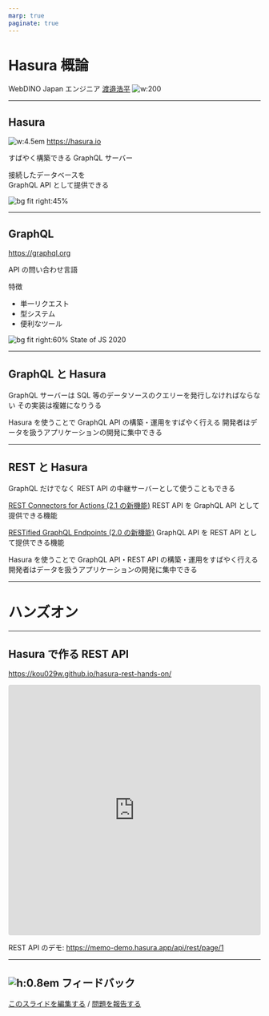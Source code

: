 ```yaml
---
marp: true
paginate: true
---
```


# Hasura 概論

WebDINO Japan エンジニア
[渡邉浩平](https://github.com/kou029w)
![w:200](https://github.com/kou029w.png)

<script>
window.addEventListener("DOMContentLoaded", function () {
  document.querySelectorAll("a")?.forEach(function (a) {
    a.setAttribute("target", "_blank");
    a.setAttribute("rel", "noreferrer");
  });
});
</script>

---

## Hasura

![w:4.5em](https://cdnjs.cloudflare.com/ajax/libs/simple-icons/5.7.0/hasura.svg)
https://hasura.io

すばやく構築できる GraphQL サーバー

接続したデータベースを\
GraphQL API として提供できる

![bg fit right:45%](https://ptuml.hackmd.io/svg/JOvB2i9044JtVOg-G2uW8X42YWJ3a1DqneRucKzwkXVUFgEek2lg5OzgYvAeXGSMNeoZPoZtQyma532acFmiAJ2g6CC-PsnsUAHYGhZ1Wr2UNO_EM9xmgUkW8wM92jV9wFels3R_u1NVmbh_XATnEECmtTWhj1mlzHUi)

---

## GraphQL

https://graphql.org

API の問い合わせ言語

特徴

- 単一リクエスト
- 型システム
- 便利なツール

![bg fit right:60% State of JS 2020](https://stateofx-images.netlify.app/captures/js2020/en-US/datalayer_experience_ranking.png)

<!-- _footer: 図の出典: "State of JS 2020" データ層 https://2020.stateofjs.com/ja-JP/technologies/datalayer/ -->

---

## GraphQL と Hasura

GraphQL サーバーは SQL 等のデータソースのクエリーを発行しなければならない
その実装は複雑になりうる

Hasura を使うことで GraphQL API の構築・運用をすばやく行える
開発者はデータを扱うアプリケーションの開発に集中できる

---

## REST と Hasura

GraphQL だけでなく REST API の中継サーバーとして使うこともできる

[REST Connectors for Actions (2.1 の新機能)](https://hasura.io/docs/latest/graphql/core/actions/rest-connectors.html)
REST API を GraphQL API として提供できる機能

[RESTified GraphQL Endpoints (2.0 の新機能)](https://hasura.io/docs/latest/graphql/core/api-reference/restified.html)
GraphQL API を REST API として提供できる機能

Hasura を使うことで GraphQL API・REST API の構築・運用をすばやく行える
開発者はデータを扱うアプリケーションの開発に集中できる

---

# ハンズオン

---

## Hasura で作る REST API

https://kou029w.github.io/hasura-rest-hands-on/

<iframe
  src="https://codesandbox.io/embed/github/kou029w/hasura-rest-hands-on/tree/main/frontend?codemirror=1&hidenavigation=1&module=/src/App.vue"
  style="
    width: 100%;
    height: 500px;
    border: 0;
    border-radius: 4px;
    overflow: hidden;
  "
  title="vue3-hasura-rest"
  sandbox="allow-forms allow-modals allow-popups allow-presentation allow-same-origin allow-scripts"
></iframe>

REST API のデモ: https://memo-demo.hasura.app/api/rest/page/1

---

## ![h:0.8em][github.svg] フィードバック

[このスライドを編集する](https://github.com/kou029w/intro-to-hasura/edit/main/README.md) / [問題を報告する](https://github.com/kou029w/intro-to-hasura/issues/new)

[github.svg]: https://cdnjs.cloudflare.com/ajax/libs/simple-icons/5.7.0/github.svg
